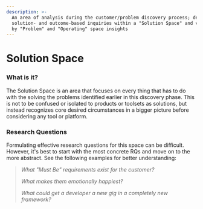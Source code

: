 ```yaml
---
description: >-
  An area of analysis during the customer/problem discovery process; defined by
  solution- and outcome-based inquiries within a "Solution Space" and verified
  by "Problem" and "Operating" space insights
---
```


# Solution Space

### What is it?

The Solution Space is an area that focuses on every thing that has to do with the solving the problems identified earlier in this discovery phase. This is not to be confused or isolated to products or toolsets as solutions, but instead recognizes core desired circumstances in a bigger picture before considering any tool or platform.

### Research Questions

Formulating effective research questions for this space can be difficult. However, it's best to start with the most concrete RQs and move on to the more abstract. See the following examples for better understanding:

> _What "Must Be" requirements exist for the customer?_
>
> _What makes them emotionally happiest?_
>
> _What could get a developer a new gig in a completely new framework?_

